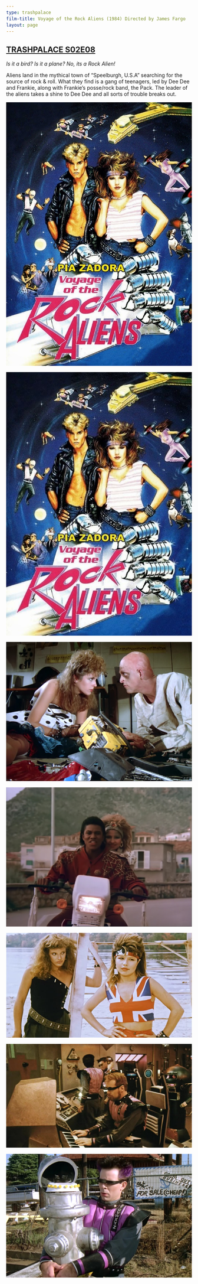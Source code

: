 ```yaml
---
type: trashpalace
film-title: Voyage of the Rock Aliens (1984) Directed by James Fargo
layout: page
---
```


## [TRASHPALACE S02E08]({{page.url}})

_Is it a bird? Is it a plane? No, its a Rock Alien!_

Aliens land in the mythical town of “Speelburgh, U.S.A” searching for the source of rock & roll. What they find is a gang of teenagers, led by Dee Dee and Frankie, along with Frankie’s posse/rock band, the Pack. The leader of the aliens takes a shine to Dee Dee and all sorts of trouble breaks out.


![rockalien](/images/trashpalace/S02/tw_voyage%20of%20the%20rock%20aliens_001.jpg)

![rockalien](/images/trashpalace/S02/voyagerock00.jpg)

![rockalien](/images/trashpalace/S02/voyagerock01.jpg)

![rockalien](/images/trashpalace/S02/voyagerock02.jpg)

![rockalien](/images/trashpalace/S02/voyagerock03.jpg)

![rockalien](/images/trashpalace/S02/voyagerock04.jpg)

![rockalien](/images/trashpalace/S02/voyagerock05.jpg)

